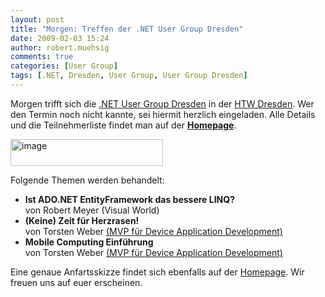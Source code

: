 ```yaml
---
layout: post
title: "Morgen: Treffen der .NET User Group Dresden"
date: 2009-02-03 15:24
author: robert.muehsig
comments: true
categories: [User Group]
tags: [.NET, Dresden, User Group, User Group Dresden]
---
```

<p>Morgen trifft sich die <a target="_blank" href="http://dd-dotnet.de/?p=31">.NET User Group Dresden</a> in der <a target="_blank" href="http://maps.google.de/maps?f=q&amp;hl=de&amp;geocode=&amp;q=Friedrich-List-Platz+1,+D-01069+Dresden&amp;sll=51.151786,10.415039&amp;sspn=18.565316,38.847656&amp;ie=UTF8&amp;ll=51.045711,13.73909&amp;spn=0.009067,0.018969&amp;z=14&amp;source=embed">HTW Dresden</a>. Wer den Termin noch nicht kannte, sei hiermit herzlich eingeladen. Alle Details und die Teilnehmerliste findet man auf der <a target="_blank" href="http://dd-dotnet.de/?p=31"><strong>Homepage</strong></a>.</p>  <p><a href="{{BASE_PATH}}/assets/wp-images/image638.png"><img style="border-right-width: 0px; display: inline; border-top-width: 0px; border-bottom-width: 0px; border-left-width: 0px" title="image" border="0" alt="image" src="{{BASE_PATH}}/assets/wp-images/image-thumb616.png" width="244" height="43" /></a> </p> 
<!--more-->
  <p>Folgende Themen werden behandelt:</p>  <ul>   <li><strong>Ist ADO.NET EntityFramework das bessere LINQ?        <br /></strong>von Robert Meyer (Visual World) </li>    <li><strong>(Keine) Zeit für Herzrasen!</strong>      <br />von Torsten Weber <a href="http://blogs.compactframework.de/Torsten.Weber/">(MVP für Device Application Development)</a></li>    <li><strong>Mobile Computing Einführung</strong>      <br />von Torsten Weber <a href="http://blogs.compactframework.de/Torsten.Weber/">(MVP für Device Application Development)</a></li> </ul>  <p>Eine genaue Anfartsskizze findet sich ebenfalls auf der <a target="_blank" href="http://dd-dotnet.de/?p=31">Homepage</a>. Wir freuen uns auf euer erscheinen.</p>
